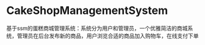 # CakeShopManagementSystem
 基于ssm的蛋糕商城管理系统：系统分为用户和管理员，一个优雅简洁的商城系统，管理员在后台发布新的商品，用户浏览合适的商品加入购物车，在线支付下单
